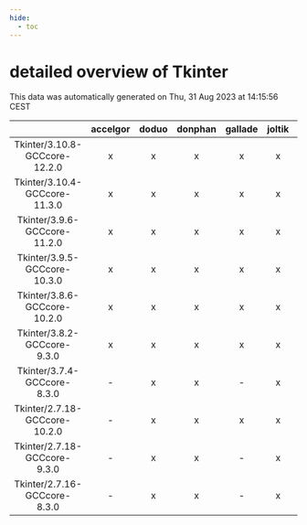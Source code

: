 ```yaml
---
hide:
  - toc
---
```


detailed overview of Tkinter
============================


This data was automatically generated on Thu, 31 Aug 2023 at 14:15:56 CEST  

| |accelgor|doduo|donphan|gallade|joltik|skitty|swalot|victini|
| :---: | :---: | :---: | :---: | :---: | :---: | :---: | :---: | :---: |
|Tkinter/3.10.8-GCCcore-12.2.0|x|x|x|x|x|x|x|x|
|Tkinter/3.10.4-GCCcore-11.3.0|x|x|x|x|x|x|x|x|
|Tkinter/3.9.6-GCCcore-11.2.0|x|x|x|x|x|x|x|x|
|Tkinter/3.9.5-GCCcore-10.3.0|x|x|x|x|x|x|x|x|
|Tkinter/3.8.6-GCCcore-10.2.0|x|x|x|x|x|x|x|x|
|Tkinter/3.8.2-GCCcore-9.3.0|x|x|x|x|x|x|x|x|
|Tkinter/3.7.4-GCCcore-8.3.0|-|x|x|-|x|x|x|x|
|Tkinter/2.7.18-GCCcore-10.2.0|-|x|x|x|x|x|x|x|
|Tkinter/2.7.18-GCCcore-9.3.0|-|x|x|-|x|x|x|x|
|Tkinter/2.7.16-GCCcore-8.3.0|-|x|x|-|x|x|-|x|
